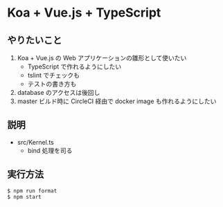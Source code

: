 # Koa + Vue.js + TypeScript

## やりたいこと

1. Koa + Vue.js の Web アプリケーションの雛形として使いたい
    * TypeScript で作れるようにしたい
    * tslint でチェックも
    * テストの書き方も
2. database のアクセスは後回し
3. master ビルド時に CircleCI 経由で docker image も作れるようにしたい

## 説明
* src/Kernel.ts
    * bind 処理を司る

## 実行方法

```
$ npm run format
$ npm start
```
